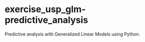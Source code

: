 # exercise_usp_glm-predictive_analysis
Predictive analysis with Generalized Linear Models using Python.
